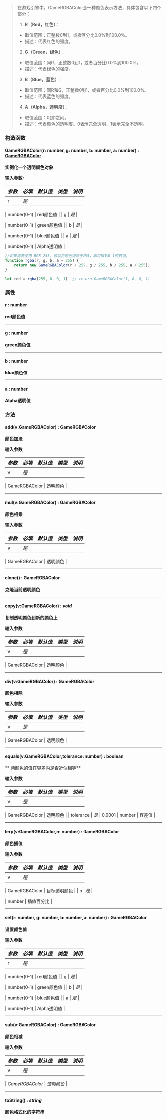 > 在游戏引擎中，GameRGBAColor是一种颜色表示方法，具体包含以下四个部分：
> 1.  **R（Red，红色）**： 
>    - 取值范围：正整数0到1，或者百分比0.0%到100.0%。
>    - 描述：代表红色的强度。
> 2.  **G（Green，绿色）**： 
>    - 取值范围：同R，正整数0到1，或者百分比0.0%到100.0%。
>    - 描述：代表绿色的强度。
> 3.  **B（Blue，蓝色）**： 
>    - 取值范围：同R和G，正整数0到1，或者百分比0.0%到100.0%。
>    - 描述：代表蓝色的强度。
> 4.  **A（Alpha，透明度）**： 
>    - 取值范围：0到1之间。
>    - 描述：代表颜色的透明度。0表示完全透明，1表示完全不透明。


### 构造函数

#### **GameRGBAColor**(r: number, g: number, b: number, a: number) : [**GameRGBAColor**](https://www.yuque.com/box3lab/api/hlidmzg26mskni2e)
**实例化一个透明颜色对象**

**输入参数**r

| **_参数_** | **_必填_** | **_默认值_** | **_类型_** | **_说明_** |
| --- | --- | --- | --- | --- |
| r | _是_ | 

 | number(0-1) | red颜色值 |
| g | _是_ | 

 | number(0-1) | green颜色值 |
| b | _是_ | 

 | number(0-1) | blue颜色值 |
| a | _是_ | 

 | number(0-1) | Alpha透明值 |

```javascript
//如果需要使用 RGB 255，可以将颜色值除于255，即可得到0-1的数值。
function rgba(r, g, b, a = 255) {
    return new GameRGBAColor(r / 255, g / 255, b / 255, a / 255);
}

let red = rgba(255, 0, 0, 1)  // return GameRGBAColor(1, 0, 0, 1)
```

### 属性

#### r : number 
**red颜色值**

---


#### g : number     
**green颜色值**

---


#### b : number
**blue颜色值**

---


#### a : number
**Alpha透明值**


### 方法

#### add(v:GameRGBAColor) : GameRGBAColor
**颜色加法**

**输入参数**

| **_参数_** | **_必填_** | **_默认值_** | **_类型_** | **_说明_** |
| --- | --- | --- | --- | --- |
| v | _是_ | 

 | GameRGBAColor | 透明颜色 |


---


#### mul(v:GameRGBAColor) : GameRGBAColor
**颜色相乘**

**输入参数**

| **_参数_** | **_必填_** | **_默认值_** | **_类型_** | **_说明_** |
| --- | --- | --- | --- | --- |
| v | _是_ | 

 | GameRGBAColor | 透明颜色 |


---


#### **clone**() : GameRGBAColor
**克隆当前透明颜色**

---


#### **copy**(v:GameRGBAColor) : _void_
**复制透明颜色到新的颜色上**

**输入参数**

| **_参数_** | **_必填_** | **_默认值_** | **_类型_** | **_说明_** |
| --- | --- | --- | --- | --- |
| v | _是_ | 

 | GameRGBAColor | 透明颜色 |


---


#### **div**(v:GameRGBAColor) : GameRGBAColor
**颜色相除**

**输入参数**

| **_参数_** | **_必填_** | **_默认值_** | **_类型_** | **_说明_** |
| --- | --- | --- | --- | --- |
| v | _是_ | 

 | GameRGBAColor | 透明颜色 |


---


#### **equals**(v:GameRGBAColor,tolerance: number) : boolean
** 两颜色的值在容差内是否近似相等**

**输入参数**

| **_参数_** | **_必填_** | **_默认值_** | **_类型_** | **_说明_** |
| --- | --- | --- | --- | --- |
| v | _是_ | 

 | GameRGBAColor | 透明颜色 |
| tolerance | _是_ | 0.0001 | number | 容差值 |


---


#### **lerp**(v:GameRGBAColor,n: number) : GameRGBAColor
**颜色插值**

**输入参数**

| **_参数_** | **_必填_** | **_默认值_** | **_类型_** | **_说明_** |
| --- | --- | --- | --- | --- |
| v | _是_ | 

 | GameRGBAColor | 目标透明颜色 |
| n | _是_ | 

 | number | 插值百分比 |


---


#### **set**(r: number, g: number, b: number, a: number) : GameRGBAColor
**设置颜色值**

**输入参数**

| **_参数_** | **_必填_** | **_默认值_** | **_类型_** | **_说明_** |
| --- | --- | --- | --- | --- |
| r | _是_ | 

 | number(0-1) | red颜色值 |
| g | _是_ | 

 | number(0-1) | green颜色值 |
| b | _是_ | 

 | number(0-1) | blue颜色值 |
| a | _是_ | 

 | number(0-1) | Alpha透明值 |


---


#### **sub**(v:GameRGBAColor) : GameRGBAColor
**颜色相减**

**输入参数**

| **_参数_** | **_必填_** | **_默认值_** | **_类型_** | **_说明_** |
| --- | --- | --- | --- | --- |
| v | _是_ | 

 | _GameRGBAColor_ | _透明颜色_ |


---


#### **toString**() : _string_
**颜色格式化的字符串**

